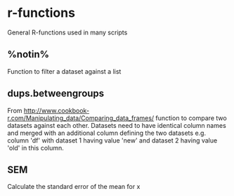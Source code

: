 # r-functions
General R-functions used in many scripts

## %notin%
Function to filter a dataset against a list

## dups.betweengroups
From http://www.cookbook-r.com/Manipulating_data/Comparing_data_frames/
function to compare two datasets against each other. Datasets need to have identical column names and merged with an additional column defining the two datasets e.g. column 'df' with dataset 1 having value 'new' and dataset 2 having value 'old' in this column.

## SEM
Calculate the standard error of the mean for x
